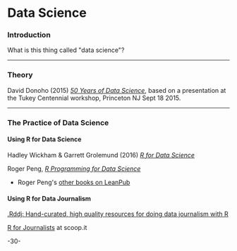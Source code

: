 # Data Science

### Introduction

What is this thing called "data science"?

---
### Theory

David Donoho (2015) [_50 Years of Data Science_](http://courses.csail.mit.edu/18.337/2015/docs/50YearsDataScience.pdf), based on a presentation at the Tukey Centennial workshop, Princeton NJ Sept 18 2015.


---
### The Practice of Data Science

#### Using R for Data Science

Hadley Wickham & Garrett Grolemund (2016) [_R for Data Science_](http://r4ds.had.co.nz/)

Roger Peng, [_R Programming for Data Science_](https://leanpub.com/rprogramming)

* Roger Peng's [other books on LeanPub](https://leanpub.com/u/rdpeng)

#### Using R for Data Journalism

[.Rddj: Hand-curated, high quality resources for doing data journalism with R](https://rddj.info/)

[R for Journalists](http://www.scoop.it/t/r-for-journalists) at scoop.it


-30-
